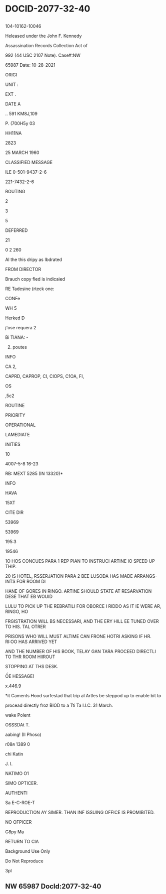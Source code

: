 # DOCID-2077-32-40

##
104-10162-10046

Heleased under the John F. Kennedy

Assassination Records Collection Act of

992 (44 USC 2107 Note). Case#:NW

65987 Date: 10-28-2021

ORIGI

UNIT :

EXT .

DATE A

.. 591 KM8J,109

P. (700H5y 03

HH11NA

2823

25 MARCH 1960

CLASSIFIED MESSAGE

ILE 0-501-9437-2-6

221-7432-2-6

ROUTING

2

3

5

DEFERRED

21

0 2 260

Al the this dripy as Ibdrated

FROM DIRECTOR

Brauch copy fled is indicaied

RE Tadesine (rteck one:

CONFe

WH 5

Herked D

j'ose requera 2

Bi TIANA: -

2. poutes

INFO

CA 2,

CAPRD, CAPROP, CI, CIOPS, C1OA, FI,

OS

,5c2

ROUTINE

PRIORITY

OPERATIONAL

LAMEDIATE

INITIES

10

4007-5-8 16-23

RB: MEXT 5285 (IN 13320)*

INFO

HAVA

15XT

CITE DIR

53969

53969

195:3

19546

1O HOS CONCUES PARA 1 REP PIAN TO INSTRUCI ARTINE IO SPEED UP THIP.

20 IS HOTEL, RSSERJATION PARA 2 BEE LUSODA HAS MADE ARRANGS-INTS FOR ROOM DI

HANE OF GORES IN RINGO. ARTINE SHOULD STATE AT RESARVATION DESE THAT EB WOUID

LULU TO PICK UP THE REBRATILI FOR OBORCE I RIDDO AS IT IE WERE AR, RINGO, HO

FRGISTRATION WILL BS NECESSARI, AND THE ERY HILL EE TUNED OVER TO HIS. TAL OTRER

PRISONS WHO WILL MUST ALTIME CAN FRONE HOTRI ASKING IF HR. RI:OO HAS ARRIVED YET

AND THE NUMBER OF HIS BOOK, TELAY GAN TARA PROCEED DIRECTLI TO THR ROOM HIIROUT

STOPPING AT THS DESK.

ỐE HESSAGE)

x.446.9

*it Caments Hood surfestad that trip al Artles be steppod up to enable bit to

procead directly froz BIOD to a Tti Ta I.I.C. 31 March.

wake Polent

OSSSDAt T.

aabing! (Il Phoso)

r08я 1389 0

chi Katin

J. I.

NATIMO O1

SIMO OPTICER.

AUTHENTI

Sa E-C-ROE-T

REPRODUCTION AY SIMER. THAN INF ISSUING OFFICE IS PROMIBITED.

NO OFPICER

G8py Ma

RETURN TO CIA

Background Use Only

Do Not Reproduce

3pl

NW 65987 Docld:2077-32-40
---

